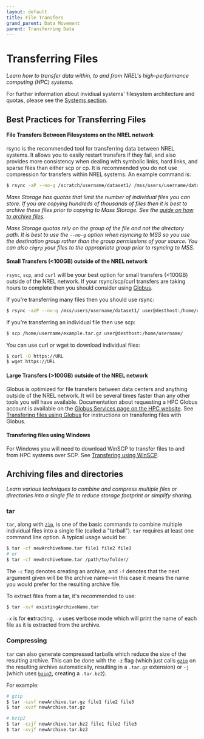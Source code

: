 ```yaml
---
layout: default
title: File Transfers
grand_parent: Data Movement
parent: Transferring Data
---
```


# Transferring Files

*Learn how to transfer data within, to and from NREL's high-performance computing (HPC) systems.*

For further information about invidiual systems' filesystem architecture and quotas, please see the [Systems section](../../Systems/). 

## Best Practices for Transferring Files

#### File Transfers Between Filesystems on the NREL network

rsync is the recommended tool for transferring data between NREL systems. It allows you to easily restart transfers if they fail, and also provides more consistency when dealing with symbolic links, hard links, and sparse files than either scp or cp. It is recommended you do not use compression for transfers within NREL systems. An example command is:

```bash
$ rsync -aP --no-g /scratch/username/dataset1/ /mss/users/username/dataset1/
```

*Mass Storage has quotas that limit the number of individual files you can store. If you are copying hundreds of thousands of files then it is best to archive these files prior to copying to Mass Storage. See the [guide on how to archive files](#archiving-files-and-directories).*

*Mass Storage quotas rely on the group of the file and not the directory path. It is best to use the `--no-g` option when rsyncing to MSS so you use the destination group rather than the group permissions of your source.  You can also `chgrp` your files to the appropriate group prior to rsyncing to MSS.*

#### Small Transfers (<100GB) outside of the NREL network
`rsync`, `scp`, and `curl` will be your best option for small transfers (<100GB) outside of the NREL network. If your rsync/scp/curl transfers are taking hours to complete then you should consider using [Globus](globus.md).

If you're transferring many files then you should use rsync:

```bash
$ rsync -azP --no-g /mss/users/username/dataset1/ user@desthost:/home/username/dataset1/
```

If you're transferring an individual file then use scp:

```bash
$ scp /home/username/example.tar.gz user@desthost:/home/username/
```

You can use curl or wget to download individual files:
```bash
$ curl -O https://URL
$ wget https://URL
```

#### Large Transfers (>100GB) outside of the NREL network

Globus is optimized for file transfers between data centers and anything outside of the NREL network. It will be several times faster than any other tools you will have available. Documentation about requesting a HPC Globus account is available on the [Globus Services page on the HPC website](https://www.nrel.gov/hpc/globus-file-transfer.html).  See [Transfering files using Globus](globus.md) for instructions on transfering files with Globus.

#### Transfering files using Windows
For Windows you will need to download WinSCP to transfer files to and from HPC systems over SCP. See [Transfering using WinSCP](https://www.nrel.gov/hpc/winscp-file-transfer.html).


## Archiving files and directories

*Learn various techniques to combine and compress multiple files or directories into a single file to reduce storage footprint or simplify sharing.*

### tar

`tar`, along with [`zip`](#zip), is one of the basic commands to combine multiple individual files into a single file (called a "tarball"). `tar` requires at least one command line option. A typical usage would be:
```bash
$ tar -cf newArchiveName.tar file1 file2 file3
# or
$ tar -cf newArchiveName.tar /path/to/folder/
```

The `-c` flag denotes **c**reating an archive, and `-f` denotes that the next argument given will be the archive name&mdash;in this case it means the name you would prefer for the resulting archive file. 

To extract files from a tar, it's recommended to use:
```bash
$ tar -xvf existingArchiveName.tar
```
`-x` is for **ex**tracting, `-v` uses **v**erbose mode which will print the name of each file as it is extracted from the archive.

### Compressing

`tar` can also generate compressed tarballs which reduce the size of the resulting archive. This can be done with the `-z` flag (which just calls [`gzip`](#gzip) on the resulting archive automatically, resulting in a `.tar.gz` extension) or `-j` (which uses [`bzip2`](#bzip2), creating a `.tar.bz2`).

For example:

```bash
# gzip
$ tar -czvf newArchive.tar.gz file1 file2 file3
$ tar -xvzf newArchive.tar.gz

# bzip2
$ tar -czjf newArchive.tar.bz2 file1 file2 file3
$ tar -xvjf newArchive.tar.bz2
```